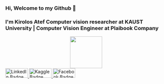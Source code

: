 ### Hi, Welcome to my Github 👋

### I'm Kirolos Atef Computer vision researcher at KAUST University | Computer Vision Engineer at Plaibook Company
<div id="header" align="center">
  <img src="https://media.giphy.com/media/M9gbBd9nbDrOTu1Mqx/giphy.gif" width="100"/>
</div>

<div id="badges">
  <a href="https://www.linkedin.com/in/kirolos-atef-631755123/">
    <img src="https://img.shields.io/badge/-LinkedIn-blue" alt="LinkedIn Badge" width=70 height=30/>
  </a>
  <a href="https://www.kaggle.com/kirolosatef">
    <img src="https://img.shields.io/badge/-Kaggle-yellow" alt="Kaggle Badge" width=70 height=30/>
  </a>
  <a href="https://www.facebook.com/kero.atef.9406">
    <img src="https://img.shields.io/badge/-Facebook-blue" alt="Facebook Badge" width=70 height=30 />
  </a>
</div>

